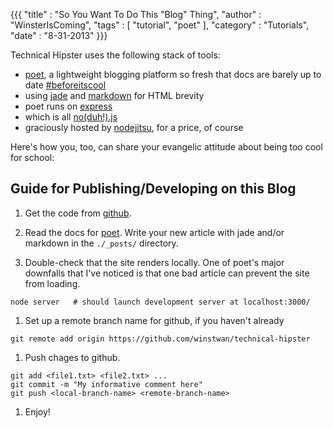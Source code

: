 {{{
  "title"    : "So You Want To Do This \"Blog\" Thing",
  "author"   : "WinsterIsComing",
  "tags"     : [ "tutorial", "poet" ],
  "category" : "Tutorials",
  "date"     : "8-31-2013"
}}}

Technical Hipster uses the following stack of tools:

- [poet](http://jsantell.github.io/poet/), a lightweight blogging platform so fresh that docs are barely up to date [#beforeitscool](http://www.quickmeme.com/meme/362nlv/)
- using [jade](http://jade-lang.com/) and [markdown](http://daringfireball.net/projects/markdown/) for HTML brevity
- poet runs on [express](http://expressjs.com/)
- which is all [no(duh!).js](http://nodejs.org/)
- graciously hosted by [nodejitsu](https://www.nodejitsu.com/), for a price, of course

Here's how you, too, can share your evangelic attitude about being too cool for school:

<!--more-->

Guide for Publishing/Developing on this Blog
--------------------------------------------

1. Get the code from [github](https://github.com/winstwan/technical-hipster).

1. Read the docs for [poet](http://jsantell.github.io/poet/). Write your new article with jade and/or markdown in the `./_posts/` directory.

1. Double-check that the site renders locally.  One of poet's major downfalls that I've noticed is that one bad article can prevent the site from loading.
  ```
  node server   # should launch development server at localhost:3000/
  ```
  
1. Set up a remote branch name for github, if you haven't already
  ```
  git remote add origin https://github.com/winstwan/technical-hipster
  ```

1. Push chages to github.
  ```
  git add <file1.txt> <file2.txt> ...
  git commit -m "My informative comment here"
  git push <local-branch-name> <remote-branch-name>
  ```

1. Enjoy!

